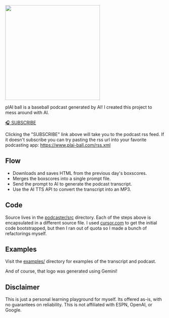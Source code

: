 <img src="https://raw.githubusercontent.com/monsur/plAI-ball/main/plaiball-logo.jpeg" width="300">

plAI ball is a baseball podcast generated by AI! I created this project to mess
around with AI.

[🎧 SUBSCRIBE](https://www.plai-ball.com/rss.xml)

Clicking the "SUBSCRIBE" link above will take you to the podcast rss feed. If
it doesn't subscribe you can try pasting the rss url into your favorite
podcasting app: https://www.plai-ball.com/rss.xml

## Flow
- Downloads and saves HTML from the previous day's boxscores.
- Merges the boxscores into a single prompt file.
- Send the prompt to AI to generate the podcast transcript.
- Use the AI TTS API to convert the transcript into an MP3.

## Code
Source lives in the [podcaster/src](https://github.com/monsur/plAI-ball/tree/main/podcaster/src)
directory. Each of the steps above is encapsulated in a different source file. I used
[cursor.com](https://cursor.com) to get the initial code bootstrapped, but then
I ran out of quota so I made a bunch of refactorings myself.

## Examples
Visit the [examples/](https://github.com/monsur/plAI-ball/tree/main/example)
directory for examples of the transcript and podcast.

And of course, that logo was generated using Gemini!

## Disclaimer

This is just a personal learning playground for myself. Its offered as-is, with
no guarantees on reliability. This is not affiliated with ESPN, OpenAI, or
Google.
